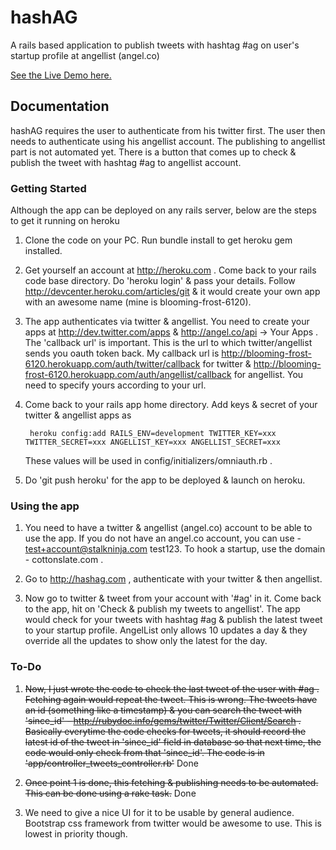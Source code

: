 # hashAG

A rails based application to publish tweets with hashtag #ag on user's startup profile at angellist (angel.co)

<a href="http://hashag.com">See the Live Demo here.</a>

## Documentation

hashAG requires the user to authenticate from his twitter first. The user then needs to authenticate using his angellist account. The publishing to angellist part is not automated yet. There is a button that comes up to check & publish the tweet with hashtag #ag to angellist account.

### Getting Started

Although the app can be deployed on any rails server, below are the steps to get it running on heroku

1. Clone the code on your PC. Run bundle install to get heroku gem installed.
2. Get yourself an account at http://heroku.com . Come back to your rails code base directory. Do 'heroku login' & pass your details. Follow http://devcenter.heroku.com/articles/git & it would create your own app with an awesome name (mine is blooming-frost-6120).
3. The app authenticates via twitter & angellist. You need to create your apps at http://dev.twitter.com/apps & http://angel.co/api -> Your Apps . The 'callback url' is important. This is the url to which twitter/angellist sends you oauth token back. My callback url is http://blooming-frost-6120.herokuapp.com/auth/twitter/callback for twitter &  http://blooming-frost-6120.herokuapp.com/auth/angellist/callback for angellist. You need to specify yours according to your url.
4. Come back to your rails app home directory. Add keys & secret of your twitter & angellist apps as    
			
		heroku config:add RAILS_ENV=development TWITTER_KEY=xxx TWITTER_SECRET=xxx ANGELLIST_KEY=xxx ANGELLIST_SECRET=xxx

	These values will be used in config/initializers/omniauth.rb .

5. Do 'git push heroku' for the app to be deployed & launch on heroku.

### Using the app

1. You need to have a twitter & angellist (angel.co) account to be able to use the app. If you do not have an angel.co account, you can use - test+account@stalkninja.com test123. To hook a startup, use the domain - cottonslate.com .

2. Go to http://hashag.com , authenticate with your twitter & then angellist.

3. Now go to twitter & tweet from your account with '#ag' in it. Come back to the app, hit on 'Check & publish my tweets to angellist'. The app would check for your tweets with hashtag #ag & publish the latest tweet to your startup profile. AngelList only allows 10 updates a day & they override all the updates to show only the latest for the day. 


### To-Do

1. ~~Now, I just wrote the code to check the last tweet of the user with #ag . Fetching again would repeat the tweet. This is wrong. The tweets have an id (something like a timestamp) & you can search the tweet with 'since_id' - http://rubydoc.info/gems/twitter/Twitter/Client/Search . Basically everytime the code checks for tweets, it should record the latest id of the tweet in 'since_id' field in database so that next time, the code would only check from that 'since_id'. The code is in 'app/controller_tweets_controller.rb'~~ Done
 
2. ~~Once point 1 is done, this fetching & publishing needs to be automated. This can be done using a rake task.~~ Done

3. We need to give a nice UI for it to be usable by general audience. Bootstrap css framework from twitter would be awesome to use. This is lowest in priority though.
